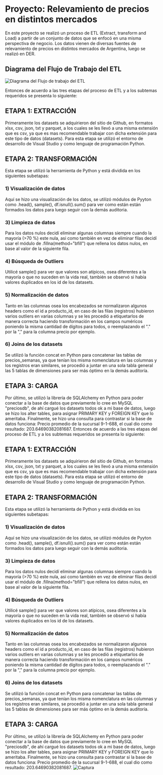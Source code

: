 # Proyecto: Relevamiento de precios en distintos mercados
En este proyecto se realizó un proceso de ETL (Extract, transform and Load) a partir de un conjunto de datos que se enfocó en una misma perspectiva de negocio. Los datos vienen de diversas fuentes de relevamiento  de precios en distintos mercados de Argentina, luego se realizó en DER. 
## Diagrama del Flujo de Trabajo del ETL
![Diagrama del Flujo de trabajo del ETL](https://user-images.githubusercontent.com/103965538/198378694-f0997482-3059-4fbd-b568-ba637ab270f3.png)
 
Entonces de acuerdo a las tres etapas del proceso de ETL y a los subtemas requeridos se presenta lo siguiente:

## ETAPA 1: EXTRACCIÓN
Primeramente los datasets se adquirieron del sitio de Github, en formatos xlsx, csv, json, txt y parquet, a los cuales se les llevó a una misma extensión que es csv, ya que es mas recomendable trabajar con dicha extensión para este tipo de datos (datasets). Para esta etapa se utilizó el entorno de desarrollo de Visual Studio y como lenguaje de programación Python.
## ETAPA 2: TRANSFORMACIÓN
Esta etapa se utilizó la herramienta de Python y está dividida en los siguientes subetapas:
### 1) Visualización de datos
Aquí se hizo una visualización de los datos, se utilizó módulos de Pyyton como .head(), sample(), df.isnull().sum() para ver como están están formados los datos para luego seguir con la demás auditoria.
### 3) Limpieza de datos
Para los datos nulos decidí eliminar algunas columnas siempre cuando la mayoría (>70 %) este nula, asi como también en vez de eliminar filas decidí usar el módulo de .fillna(method="bfill") que rellena los datos nulos, en base al valor de la siguiente fila. 
### 4) Búsqueda de Outliers
Utilicé sample() para ver que valores son atípicos, osea diferentes a la mayoría o que no suceden en la vida real, también se observó si había valores duplicados en los id de los datasets.
### 5) Normalización de datos
Tanto en las columnas osea los encabezados se normalizaron algunos headers como el id a producto_id, en caso de las filas (registros) hubieron varios outliers en varias columnas y se les procedió a etiquetarlos de manera correcta haciendo transformación en los campos numéricos poniendo la misma cantidad de dígitos para todos, o reemplazando el "." por la "," para la columna precio por ejemplo. 
### 6) Joins de los datasets
Se utilizó la función concat en Python para concatenar las tablas de precios_semanas, ya que tenían los misma nomenclatura en las columnas y los registros eran similares, se procedió a juntar en una sola tabla general las 5 tablas de dimensiones para ser más óptimo en la demás auditoría.
## ETAPA 3: CARGA
Por último, se utilizó la librería de SQLAlchemy en Python para poder conectar a la base de datos que previamente lo cree en MySQL "preciosdb", de ahí cargué los datasets todos ok a mi base de datos, luego se hizo los alter tables, para asignar PRIMARY KEY y FOREIGN KEY que lo ameritaba. Finalmente, se hizo una consulta para contrastar si la base de datos funciona: Precio promedio de la sucursal 9-1-688, el cual dio como resultado: 203.64690382081687.
Entonces de acuerdo a las tres etapas del proceso de ETL y a los subtemas requeridos se presenta lo siguiente:

## ETAPA 1: EXTRACCIÓN
Primeramente los datasets se adquirieron del sitio de Github, en formatos xlsx, csv, json, txt y parquet, a los cuales se les llevó a una misma extensión que es csv, ya que es mas recomendable trabajar con dicha extensión para este tipo de datos (datasets). Para esta etapa se utilizó el entorno de desarrollo de Visual Studio y como lenguaje de programación Python.
## ETAPA 2: TRANSFORMACIÓN
Esta etapa se utilizó la herramienta de Python y está dividida en los siguientes subetapas:
### 1) Visualización de datos
Aquí se hizo una visualización de los datos, se utilizó módulos de Pyyton como .head(), sample(), df.isnull().sum() para ver como están están formados los datos para luego seguir con la demás auditoria.
### 3) Limpieza de datos
Para los datos nulos decidí eliminar algunas columnas siempre cuando la mayoría (>70 %) este nula, asi como también en vez de eliminar filas decidí usar el módulo de .fillna(method="bfill") que rellena los datos nulos, en base al valor de la siguiente fila. 
### 4) Búsqueda de Outliers
Utilicé sample() para ver que valores son atípicos, osea diferentes a la mayoría o que no suceden en la vida real, también se observó si había valores duplicados en los id de los datasets.
### 5) Normalización de datos
Tanto en las columnas osea los encabezados se normalizaron algunos headers como el id a producto_id, en caso de las filas (registros) hubieron varios outliers en varias columnas y se les procedió a etiquetarlos de manera correcta haciendo transformación en los campos numéricos poniendo la misma cantidad de dígitos para todos, o reemplazando el "." por la "," para la columna precio por ejemplo. 
### 6) Joins de los datasets
Se utilizó la función concat en Python para concatenar las tablas de precios_semanas, ya que tenían los misma nomenclatura en las columnas y los registros eran similares, se procedió a juntar en una sola tabla general las 5 tablas de dimensiones para ser más óptimo en la demás auditoría.
## ETAPA 3: CARGA
Por último, se utilizó la librería de SQLAlchemy en Python para poder conectar a la base de datos que previamente lo cree en MySQL "preciosdb", de ahí cargué los datasets todos ok a mi base de datos, luego se hizo los alter tables, para asignar PRIMARY KEY y FOREIGN KEY que lo ameritaba. Finalmente, se hizo una consulta para contrastar si la base de datos funciona: Precio promedio de la sucursal 9-1-688, el cual dio como resultado: 203.64690382081687.
![Captura](https://user-images.githubusercontent.com/103965538/198378712-684ce2e7-f597-4196-bd6b-3c2fba61c199.PNG)
